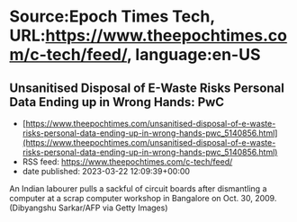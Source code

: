 # Source:Epoch Times Tech, URL:https://www.theepochtimes.com/c-tech/feed/, language:en-US

## Unsanitised Disposal of E-Waste Risks Personal Data Ending up in Wrong Hands: PwC
 - [https://www.theepochtimes.com/unsanitised-disposal-of-e-waste-risks-personal-data-ending-up-in-wrong-hands-pwc_5140856.html](https://www.theepochtimes.com/unsanitised-disposal-of-e-waste-risks-personal-data-ending-up-in-wrong-hands-pwc_5140856.html)
 - RSS feed: https://www.theepochtimes.com/c-tech/feed/
 - date published: 2023-03-22 12:09:39+00:00

An Indian labourer pulls a sackful of circuit boards after dismantling a computer at a scrap computer workshop in Bangalore on Oct. 30, 2009. (Dibyangshu Sarkar/AFP via Getty Images)

